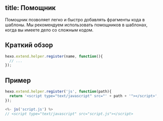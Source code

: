 title: Помощник
---
Помощник позволяет легко и быстро добавлять фрагменты кода в шаблоны. Мы рекомендуем использовать помощников в шаблонах, когда вы имеете дело со сложным кодом.

## Краткий обзор

``` js
hexo.extend.helper.register(name, function(){
  // ...
});
```

## Пример

``` js
hexo.extend.helper.register('js', function(path){
  return '<script type="text/javascript" src="' + path + '"></script>';
});
```

``` js
<%- js('script.js') %>
// <script type="text/javascript" src="script.js"></script>
```
